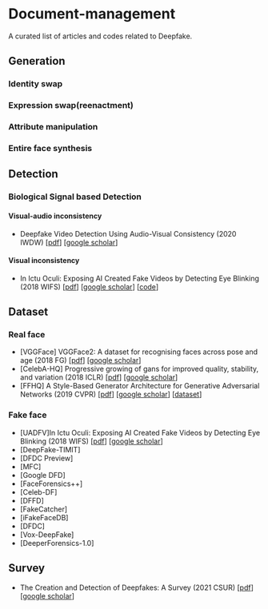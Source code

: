 # Document-management
A curated list of articles and codes related to Deepfake.
## Generation
### Identity swap
### Expression swap(reenactment)
### Attribute manipulation
### Entire face synthesis

## Detection
### Biological Signal based Detection
#### Visual-audio inconsistency
* Deepfake Video Detection Using Audio-Visual Consistency (2020 IWDW) [[pdf](https://books.google.com.hk/books?hl=zh-CN&lr=&id=bU0dEAAAQBAJ&oi=fnd&pg=PA168&dq=Deepfake+Video+Detection+Using+Audio-Visual+Consistency&ots=V9XMaUcdIv&sig=T8I7CvrRSpC1N_SQ3CYVdQKJzl0&redir_esc=y#v=onepage&q=Deepfake%20Video%20Detection%20Using%20Audio-Visual%20Consistency&f=false)] [[google scholar](https://scholar.google.com.hk/scholar?hl=zh-CN&as_sdt=0%2C5&q=Deepfake+Video+Detection+Using+Audio-Visual+Consistency&btnG=)]
#### Visual inconsistency 
* In Ictu Oculi: Exposing AI Created Fake Videos by Detecting Eye Blinking (2018 WIFS) [[pdf](https://www.albany.edu/faculty/mchang2/files/2018_12_WIFS_EyeBlink_FakeVideos.pdf)] [[google scholar](https://scholar.google.com.hk/scholar?hl=zh-CN&as_sdt=0%2C5&q=In+ictu+oculi%3A+Exposing+ai+created+fake+videos+by+detecting+eye+blinking&btnG=)] [[code](https://github.com/yuezunli/WIFS2018_In_Ictu_Oculi)]

## Dataset
### Real face
* [VGGFace] VGGFace2: A dataset for recognising faces across pose and age (2018 FG) [[pdf](https://arxiv.org/pdf/1710.08092.pdf)] [[google scholar](https://scholar.google.com.hk/scholar?hl=zh-CN&as_sdt=0%2C5&q=VGGFace2%3A+A+dataset+for+recognising+faces+across+pose+and+age&btnG=)]
* [CelebA-HQ] Progressive growing of gans for improved quality, stability, and variation (2018 ICLR) [[pdf](https://arxiv.org/pdf/1710.10196.pdf?__hstc=200028081.1bb630f9cde2cb5f07430159d50a3c91.1524009600081.1524009600082.1524009600083.1&__hssc=200028081.1.1524009600084&__hsfp=1773666937)] [[google scholar](https://scholar.google.com.hk/scholar?hl=zh-CN&as_sdt=0%2C5&q=Progressive+growing+of+gans+for+improved+quality%2C+stability%2C+and+variation&btnG=)]
* [FFHQ] A Style-Based Generator Architecture for Generative Adversarial Networks (2019 CVPR) [[pdf](https://openaccess.thecvf.com/content_CVPR_2019/papers/Karras_A_Style-Based_Generator_Architecture_for_Generative_Adversarial_Networks_CVPR_2019_paper.pdf)] [[google scholar](https://scholar.google.com.hk/scholar?hl=zh-CN&as_sdt=0%2C5&q=A+Style-Based+Generator+Architecture+for+Generative+Adversarial+Networks&btnG=)] [[dataset](https://github.com/NVlabs/ffhq-dataset)]

### Fake face
* [UADFV]In Ictu Oculi: Exposing AI Created Fake Videos by Detecting Eye Blinking (2018 WIFS) [[pdf](https://www.albany.edu/faculty/mchang2/files/2018_12_WIFS_EyeBlink_FakeVideos.pdf)] [[google scholar](https://scholar.google.com.hk/scholar?hl=zh-CN&as_sdt=0%2C5&q=In+ictu+oculi%3A+Exposing+ai+created+fake+videos+by+detecting+eye+blinking&btnG=)]
* [DeepFake-TIMIT]
* [DFDC Preview]
* [MFC]
* [Google DFD]
* [FaceForensics++]
* [Celeb-DF]
* [DFFD]
* [FakeCatcher]
* [iFakeFaceDB]
* [DFDC]
* [Vox-DeepFake]
* [DeeperForensics-1.0]

## Survey
* The Creation and Detection of Deepfakes: A Survey (2021 CSUR) [[pdf](https://arxiv.org/pdf/2004.11138.pdf)] [[google scholar](https://scholar.google.com.hk/scholar?hl=zh-CN&as_sdt=0%2C5&q=The+Creation+and+Detection+of+Deepfakes%3A+A+Survey&btnG=)]

